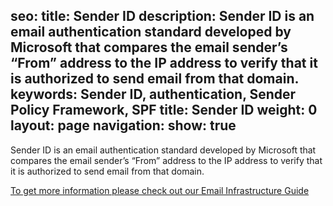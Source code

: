 seo:
  title: Sender ID
  description: Sender ID is an email authentication standard developed by Microsoft that compares the email sender’s “From” address to the IP address to verify that it is authorized to send email from that domain.
  keywords: Sender ID, authentication, Sender Policy Framework, SPF
title: Sender ID
weight: 0
layout: page
navigation:
  show: true
---

Sender ID is an email authentication standard developed by Microsoft that compares the email sender’s “From” address to the IP address to verify that it is authorized to send email from that domain.

[To get more information please check out our Email Infrastructure Guide](http://resources.sendgrid.com/email-infrastructure-guide/?mc=SendGrid%20Documentation)
